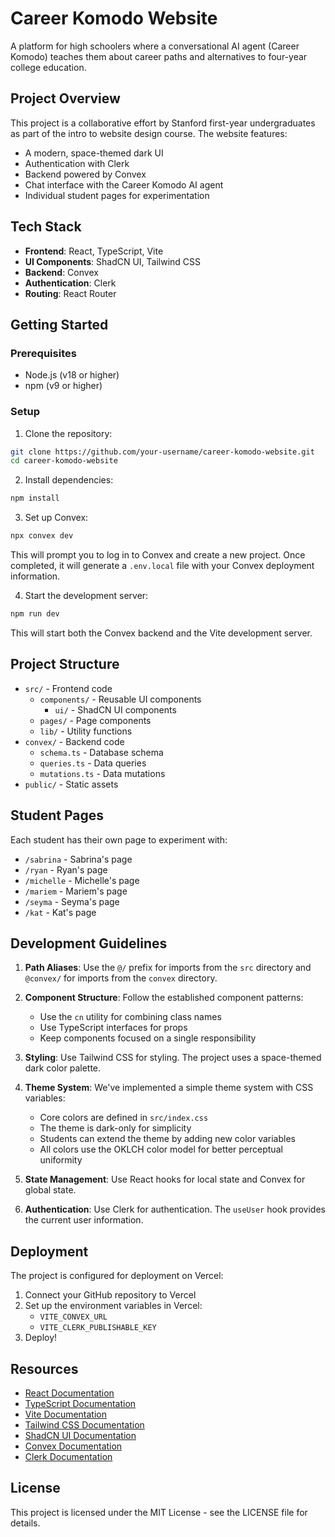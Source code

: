 # Career Komodo Website

A platform for high schoolers where a conversational AI agent (Career Komodo) teaches them about career paths and alternatives to four-year college education.

## Project Overview

This project is a collaborative effort by Stanford first-year undergraduates as part of the intro to website design course. The website features:

- A modern, space-themed dark UI
- Authentication with Clerk
- Backend powered by Convex
- Chat interface with the Career Komodo AI agent
- Individual student pages for experimentation

## Tech Stack

- **Frontend**: React, TypeScript, Vite
- **UI Components**: ShadCN UI, Tailwind CSS
- **Backend**: Convex
- **Authentication**: Clerk
- **Routing**: React Router

## Getting Started

### Prerequisites

- Node.js (v18 or higher)
- npm (v9 or higher)

### Setup

1. Clone the repository:

```bash
git clone https://github.com/your-username/career-komodo-website.git
cd career-komodo-website
```

2. Install dependencies:

```bash
npm install
```

3. Set up Convex:

```bash
npx convex dev
```

This will prompt you to log in to Convex and create a new project. Once completed, it will generate a `.env.local` file with your Convex deployment information.

4. Start the development server:

```bash
npm run dev
```

This will start both the Convex backend and the Vite development server.

## Project Structure

- `src/` - Frontend code
  - `components/` - Reusable UI components
    - `ui/` - ShadCN UI components
  - `pages/` - Page components
  - `lib/` - Utility functions
- `convex/` - Backend code
  - `schema.ts` - Database schema
  - `queries.ts` - Data queries
  - `mutations.ts` - Data mutations
- `public/` - Static assets

## Student Pages

Each student has their own page to experiment with:

- `/sabrina` - Sabrina's page
- `/ryan` - Ryan's page
- `/michelle` - Michelle's page
- `/mariem` - Mariem's page
- `/seyma` - Seyma's page
- `/kat` - Kat's page

## Development Guidelines

1. **Path Aliases**: Use the `@/` prefix for imports from the `src` directory and `@convex/` for imports from the `convex` directory.

2. **Component Structure**: Follow the established component patterns:

   - Use the `cn` utility for combining class names
   - Use TypeScript interfaces for props
   - Keep components focused on a single responsibility

3. **Styling**: Use Tailwind CSS for styling. The project uses a space-themed dark color palette.

4. **Theme System**: We've implemented a simple theme system with CSS variables:

   - Core colors are defined in `src/index.css`
   - The theme is dark-only for simplicity
   - Students can extend the theme by adding new color variables
   - All colors use the OKLCH color model for better perceptual uniformity

5. **State Management**: Use React hooks for local state and Convex for global state.

6. **Authentication**: Use Clerk for authentication. The `useUser` hook provides the current user information.

## Deployment

The project is configured for deployment on Vercel:

1. Connect your GitHub repository to Vercel
2. Set up the environment variables in Vercel:
   - `VITE_CONVEX_URL`
   - `VITE_CLERK_PUBLISHABLE_KEY`
3. Deploy!

## Resources

- [React Documentation](https://react.dev/)
- [TypeScript Documentation](https://www.typescriptlang.org/docs/)
- [Vite Documentation](https://vitejs.dev/guide/)
- [Tailwind CSS Documentation](https://tailwindcss.com/docs)
- [ShadCN UI Documentation](https://ui.shadcn.com/)
- [Convex Documentation](https://docs.convex.dev/)
- [Clerk Documentation](https://clerk.com/docs)

## License

This project is licensed under the MIT License - see the LICENSE file for details.
